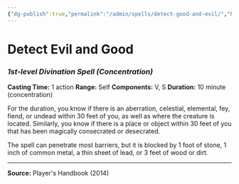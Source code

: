 ```yaml
---
{"dg-publish":true,"permalink":"/admin/spells/detect-good-and-evil/","hide":true,"updated":"2025-08-05T19:49:54.452+01:00"}
---
```


# Detect Evil and Good
### *1st-level Divination Spell* *(Concentration)*
**Casting Time:** 1 action
**Range:** Self
**Components:** V, S
**Duration:** 10 minute (concentration)

For the duration, you know if there is an aberration, celestial, elemental, fey, fiend, or undead within 30 feet of you, as well as where the creature is located. Similarly, you know if there is a place or object within 30 feet of you that has been magically consecrated or desecrated.

The spell can penetrate most barriers, but it is blocked by 1 foot of stone, 1 inch of common metal, a thin sheet of lead, or 3 feet of wood or dirt.

---
**Source:** Player's Handbook (2014)